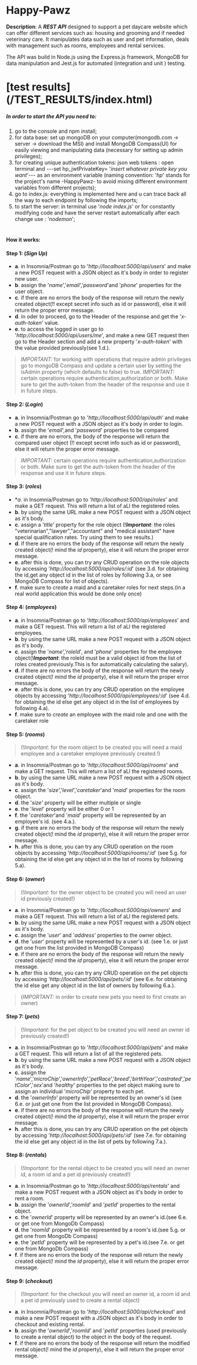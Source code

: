 # Happy-Pawz

**Description**:  A **_REST API_** designed to support a pet daycare website which can offer different services such as: housing and grooming and if needed veterinary care. It manipulates data such as user and pet information, deals with management such as rooms, employees and rental services.

The API was build in Node.js using the Express.js framework, MongoDB for data manipulation and Jest.js for automated (integration and unit ) testing.

# [test results] (/TEST_RESULTS/index.html)

##### In order to start the API you need to:
1. go to the console and npm install;
2. for data base: set up mongoDB on your computer(mongodb.com -> server -> download the MSI) and install MongoDB Compass(UI) for easily viewing and manipulating data (necessary for setting up admin privileges);
3. for creating unique authentication tokens: json web tokens : open terminal and ---set hp_jwtPrivateKey= '*insert whatever private key you want*'--- as an environment variable (naming convention: '*hp*' stands for the project's name -HappyPawz- to avoid mixing different environment variables from different projects);
4. go to index.js: everything is implemented here and u can trace back all the way to each endpoint by following the imports;
5. to start the server: in terminal use '*node index.js*' or for constantly modifying code and have the server restart automatically after each change use : '*nodemon*';
#
#### How it works:

#### **Step 1**:       (*Sign Up*)
* **a**. in Insomnia/Postman go to '*http://localhost:5000/api/users*' and make a new POST request with a JSON object as it's body in order to register new user.
* **b**. assign the '*name*','*email*','*password*'and '*phone*'  properties for the user object.
* **c**. if there are no errors the body of the response will return the newly created object(!! except secret info such as id or password), else it will return the proper error message.
* **d**. in oder to proceed, go to the Header of the response and get the '*x-auth-token*' value.
* **e**. to access the logged in user go to '*http://localhost:5000/api/users/me*', and make a new GET request then go to the Header section and add a new property '*x-auth-token*' with the value provided previously(see 1.d.).
> *IMPORTANT:* for working with operations that require admin privileges go to mongoDB Compass and update a certain user by setting the isAdmin property (which defaults to false) to true.
> *IMPORTANT:* certain operations require authentication,authorization  or both. Make sure to get the auth-token from the header of the response and use it in future steps.

#### **Step 2**:       (*Login*)
* **a**. in Insomnia/Postman go to '*http://localhost:5000/api/auth*' and make a new POST request with a JSON object as it's body in order to login.
* **b**. assign the '*email*',and '*password*' properties to be compared
* **c**. if there are no errors, the body of the response will return the compared user object (!! except secret info such as id or password), else it will return the proper error message.
>*IMPORTANT:* certain operations require authentication,authorization  or both. Make sure to get the auth-token from the header of the response and use it in future steps.

#### **Step 3**:       (*roles*)
* **a*. in Insomnia/Postman go to '*http://localhost:5000/api/roles*' and make a GET request. This will return a list of aLl the registered roles.
* **b**. by using the same URL make a new POST request with a JSON object as it's body.
* **c**. assign a '*title*' property for the role object (!**_Important_**: the roles "veterinarian","lawyer","accountant" and "medical assistant" have special qualification rates. Try using them to see results.)
* **d**. if there are no errors the body of the response will return the newly created object(! mind the *id* property), else it will return the proper error message.
* **e**. after this is done, you can try any CRUD operation on the role objects by accessing '*http://localhost:5000/api/roles/:id*' (see 3.d. for obtaining the id,get any object id in the list of roles by following 3.a, or see MongoDB Compass for list of objects).
* **f**. make sure to *create* a maid and a caretaker roles for next steps.(in a real world application this would be done only once)

#### **Step 4**:      (*employees*)
* **a**. in Insomnia/Postman go to '*http://localhost:5000/api/employees*' and make a GET request. This will return a list of aLl the registered employees.
* **b**. by using the same URL make a new POST request with a JSON object as it's body.
* **c**. assign the '*name*','*roleId*', and '*phone*'  properties for the employee object(!**_Important_**: the roleId must be a valid object id from the list of roles created previously.This is for automatically calculating the salary).
* **d**. if there are no errors the body of the response will return the newly created object(! mind the *id* property), else it will return the proper error message.
* **e**. after this is done, you can try any CRUD operation on the employee objects by accessing '*http://localhost:5000/api/employees/:id*' (see 4.d. for obtaining the id else get any object id in the list of employees by following 4.a).
* **f**. make sure to *create* an employee with the maid role and one with the caretaker role

#### **Step 5**:       (*rooms*)
> (!*Important*: for the room object to be created you will need a maid employee and a caretaker employee previously created.!)
* **a**. in Insomnia/Postman go to '*http://localhost:5000/api/rooms*' and make a GET request. This will return a list of aLl the registered rooms.
* **b**. by using the same URL make a new POST request with a JSON object as it's body.
* **c**. assign the '*size*','*level*','*caretaker*'and '*maid*'  properties for the room object.
* **d**. the '*size*' property will be either multiple or single
* **e**. the '*level*' property will be either 0 or 1
* **f**. the '*caretaker*'and '*maid*'  property will be represented by an employee's id. (see 4.a.).
* **g**. if there are no errors the body of the response will return the newly created object(! mind the *id* property), else it will return the proper error message.
* **h**. after this is done, you can try any CRUD operation on the room objects by accessing '*http://localhost:5000/api/rooms/:id*' (see 5.g. for obtaining the id else get any object id in the list of rooms by following 5.a).

#### **Step 6**:       (*owner*)
> (!*Important*: for the owner object to be created you will need an user id previously created!)
* **a**. in Insomnia/Postman go to '*http://localhost:5000/api/owners*' and make a GET request. This will return a list of aLl the registered pets.
* **b**. by using the same URL make a new POST request with a JSON object as it's body.
* **c**. assign the '*user*' and '*address*' properties to the owner object.
* **d**. the '*user*'  property will be represented by a user's id. (see 1.e. or just get one from the list provided in MongoDB Compass)
* **e**. if there are no errors the body of the response will return the newly created object(! mind the *id* property), else it will return the proper error message.
* **h**. after this is done, you can try any CRUD operation on the pet objects by accessing '*http://localhost:5000/api/pets/:id*' (see 6.e. for obtaining the id else get any object id in the list of owners by following 6.a.).
> (*IMPORTANT:* in order to create new pets you need to first create an owner)

#### **Step 7**:       (*pets*)
>(!*Important*: for the pet object to be created you will need an owner id previously created!)
* **a**. in Insomnia/Postman go to '*http://localhost:5000/api/pets*' and make a GET request. This will return a list of all the registered pets.
* **b**. by using the same URL make a new POST request with a JSON object as it's body.
* **c**. assign the '*name*','*microChip*','*ownerInfo*','*petRace*','*breed*','*birthYear*','*castrated*','*petColor*','*sex*'and '*healthy*' properties to the pet object making sure to assign an individual '*microChip*' property to each pet.
* **d**. the '*ownerInfo*'  property will be represented by an owner's id (see 6.e. or just get one from the list provided in MongoDB Compass).
* **e**. if there are no errors the body of the response will return the newly created object(! mind the *id* property), else it will return the proper error message.
* **h**. after this is done, you can try any CRUD operation on the pet objects by accessing '*http://localhost:5000/api/pets/:id*' (see 7.e. for obtaining the id else get any object id in the list of pets by following 7.a.).

#### **Step 8**:       (*rentals*)
>(!*Important*: for the rental object to be created you will need an owner id, a room id and a pet id previously created!)
* **a**. in Insomnia/Postman go to '*http://localhost:5000/api/rentals*' and make a new POST request with a JSON object as it's body in order to rent a room.
* **b**. assign the '*ownerId*','*roomId*' and '*petId*' properties to the rental object.
* **c**. the '*ownerId*' property will be represented by an owner's id.(see 6.e. or get one from MongoDb Compass)
* **d**. the '*roomId*' property will be represented by a room's id.(see 5.g. or get one from MongoDb Compass)
* **e**. the '*petId*' property will be represented by a pet's id.(see 7.e. or get one from MongoDb Compass)
* **f**. if there are no errors the body of the response will return the newly created object(! mind the *id* property), else it will return the proper error message.

#### **Step 9**:       (*checkout*)
> (!*Important*: for the checkout you will need an owner id, a room id and a pet id previously used to create a rental object)
* **a**. in Insomnia/Postman go to '*http://localhost:5000/api/checkout*' and make a new POST request with a JSON object as it's body in order to checkout and existing rental.
* **b**. assign the '*ownerId*','*roomId*' and '*petId*' properties (used previously to create a rental object) to the object in the body of the request.
* **f**. if there are no errors the body of the response will return the modified rental object(! mind the *id* property), else it will return the proper error message.
